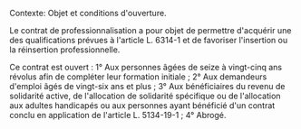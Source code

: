 Contexte: Objet et conditions d'ouverture.

Le contrat de professionnalisation a pour objet de permettre d'acquérir une des qualifications prévues à l'article L. 6314-1 et de favoriser l'insertion ou la réinsertion professionnelle.

Ce contrat est ouvert : 1° Aux personnes âgées de seize à vingt-cinq ans révolus afin de compléter leur formation initiale ; 2° Aux demandeurs d'emploi âgés de vingt-six ans et plus ; 3° Aux bénéficiaires du revenu de solidarité active, de l'allocation de solidarité spécifique ou de l'allocation aux adultes handicapés ou aux personnes ayant bénéficié d'un contrat conclu en application de l'article L. 5134-19-1 ; 4° Abrogé.